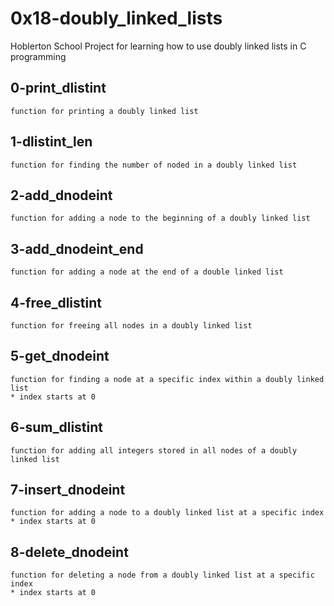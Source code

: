 # 0x18-doubly_linked_lists
Hoblerton School Project for learning how to use doubly linked lists in C programming

## 0-print_dlistint
	function for printing a doubly linked list
##  1-dlistint_len
	function for finding the number of noded in a doubly linked list
## 2-add_dnodeint
	function for adding a node to the beginning of a doubly linked list
## 3-add_dnodeint_end
	function for adding a node at the end of a double linked list
## 4-free_dlistint
	function for freeing all nodes in a doubly linked list
## 5-get_dnodeint
	function for finding a node at a specific index within a doubly linked list 
	* index starts at 0
## 6-sum_dlistint
	function for adding all integers stored in all nodes of a doubly linked list
## 7-insert_dnodeint
	function for adding a node to a doubly linked list at a specific index
	* index starts at 0
## 8-delete_dnodeint
	function for deleting a node from a doubly linked list at a specific index
	* index starts at 0
